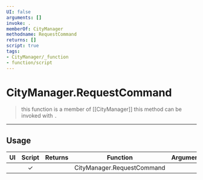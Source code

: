 ```yaml
---
UI: false
arguments: []
invoke: .
memberOf: CityManager
methodname: RequestCommand
returns: []
script: true
tags:
- CityManager/_function
- function/script
---
```

# CityManager.RequestCommand
> this function is a member of [[CityManager]]
> this method can be invoked with `.`
-----
## Usage
|  UI | Script | Returns | Function | Arguments |
|:---:|:------:|-------:|:--------:|:---------|
| |✓||CityManager.RequestCommand||

